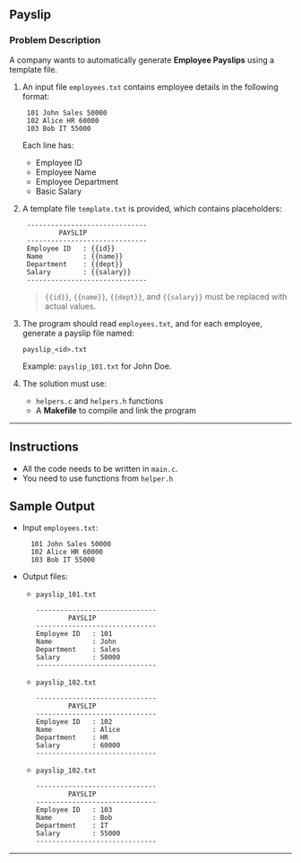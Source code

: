 ## Payslip

### Problem Description

A company wants to automatically generate **Employee Payslips** using a template file.

1. An input file `employees.txt` contains employee details in the following format:

   ```
    101 John Sales 50000
    102 Alice HR 60000
    103 Bob IT 55000
   ```

   Each line has:

   - Employee ID
   - Employee Name
   - Employee Department
   - Basic Salary

2. A template file `template.txt` is provided, which contains placeholders:

   ```
    ------------------------------
            PAYSLIP
    ------------------------------
    Employee ID   : {{id}}
    Name          : {{name}}
    Department    : {{dept}}
    Salary        : {{salary}}
    ------------------------------
   ```

   > `{{id}}`, `{{name}}`, `{{dept}}`, and `{{salary}}` must be replaced with actual values.

3. The program should read `employees.txt`, and for each employee, generate a payslip file named:

   ```
   payslip_<id>.txt
   ```

   Example: `payslip_101.txt` for John Doe.

4. The solution must use:

   - `helpers.c` and `helpers.h` functions
   - A **Makefile** to compile and link the program

---

## Instructions

- All the code needs to be written in `main.c`.
- You need to use functions from `helper.h`

## Sample Output

- Input `employees.txt`:

  ```
    101 John Sales 50000
    102 Alice HR 60000
    103 Bob IT 55000
  ```

- Output files:

  - `payslip_101.txt`

    ```
    ------------------------------
            PAYSLIP
    ------------------------------
    Employee ID   : 101
    Name          : John
    Department    : Sales
    Salary        : 50000
    ------------------------------
    ```

  - `payslip_102.txt`

    ```
    ------------------------------
            PAYSLIP
    ------------------------------
    Employee ID   : 102
    Name          : Alice
    Department    : HR
    Salary        : 60000
    ------------------------------
    ```

  - `payslip_102.txt`

    ```
    ------------------------------
            PAYSLIP
    ------------------------------
    Employee ID   : 103
    Name          : Bob
    Department    : IT
    Salary        : 55000
    ------------------------------
    ```

---
